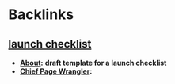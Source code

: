 
# Backlinks
## [launch checklist](<launch checklist.md>)
- **[About](<About.md>):** __draft template for a launch checklist__
- **[Chief Page Wrangler](<Chief Page Wrangler.md>):**

